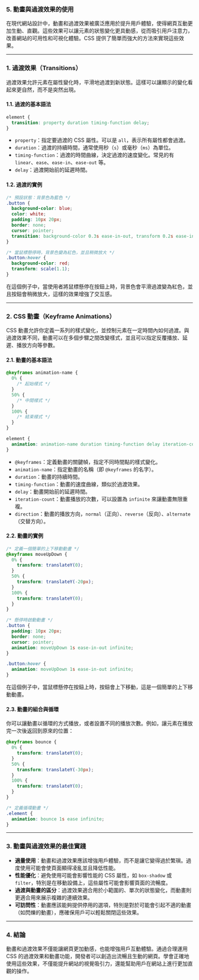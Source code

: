### 5. **動畫與過渡效果的使用**

在現代網站設計中，動畫和過渡效果被廣泛應用於提升用戶體驗，使得網頁互動更加生動、直觀。這些效果可以讓元素的狀態變化更具動感，從而吸引用戶注意力，改善網站的可用性和可視化體驗。CSS 提供了簡單而強大的方法來實現這些效果。

---

### 1. **過渡效果（Transitions）**

過渡效果允許元素在屬性變化時，平滑地過渡到新狀態。這樣可以讓顯示的變化看起來更自然，而不是突然出現。

#### 1.1. **過渡的基本語法**

```css
element {
  transition: property duration timing-function delay;
}
```

- `property`：指定要過渡的 CSS 屬性。可以是 `all`，表示所有屬性都會過渡。
- `duration`：過渡的持續時間，通常使用秒（`s`）或毫秒（`ms`）為單位。
- `timing-function`：過渡的時間曲線，決定過渡的速度變化。常見的有 `linear`、`ease`、`ease-in`、`ease-out` 等。
- `delay`：過渡開始前的延遲時間。

#### 1.2. **過渡的實例**

```css
/* 預設狀態：背景色為藍色 */
.button {
  background-color: blue;
  color: white;
  padding: 10px 20px;
  border: none;
  cursor: pointer;
  transition: background-color 0.3s ease-in-out, transform 0.2s ease-in-out;
}

/* 當鼠標懸停時，背景色變為紅色，並且稍微放大 */
.button:hover {
  background-color: red;
  transform: scale(1.1);
}
```

在這個例子中，當使用者將鼠標懸停在按鈕上時，背景色會平滑過渡變為紅色，並且按鈕會稍微放大，這樣的效果增強了交互感。

---

### 2. **CSS 動畫（Keyframe Animations）**

CSS 動畫允許你定義一系列的樣式變化，並控制元素在一定時間內如何過渡。與過渡效果不同，動畫可以在多個步驟之間改變樣式，並且可以指定反覆播放、延遲、播放方向等參數。

#### 2.1. **動畫的基本語法**

```css
@keyframes animation-name {
  0% {
    /* 起始樣式 */
  }
  50% {
    /* 中間樣式 */
  }
  100% {
    /* 結束樣式 */
  }
}

element {
  animation: animation-name duration timing-function delay iteration-count direction;
}
```

- `@keyframes`：定義動畫的關鍵幀，指定不同時間點的樣式變化。
- `animation-name`：指定動畫的名稱（即 `@keyframes` 的名字）。
- `duration`：動畫的持續時間。
- `timing-function`：動畫的速度曲線，類似於過渡效果。
- `delay`：動畫開始前的延遲時間。
- `iteration-count`：動畫播放的次數，可以設置為 `infinite` 來讓動畫無限重複。
- `direction`：動畫的播放方向，`normal`（正向）、`reverse`（反向）、`alternate`（交替方向）。

#### 2.2. **動畫的實例**

```css
/* 定義一個簡單的上下移動動畫 */
@keyframes moveUpDown {
  0% {
    transform: translateY(0);
  }
  50% {
    transform: translateY(-20px);
  }
  100% {
    transform: translateY(0);
  }
}

/* 懸停時啟動動畫 */
.button {
  padding: 10px 20px;
  border: none;
  cursor: pointer;
  animation: moveUpDown 1s ease-in-out infinite;
}

.button:hover {
  animation: moveUpDown 1s ease-in-out infinite;
}
```

在這個例子中，當鼠標懸停在按鈕上時，按鈕會上下移動，這是一個簡單的上下移動動畫。

#### 2.3. **動畫的組合與循環**

你可以讓動畫以循環的方式播放，或者設置不同的播放次數。例如，讓元素在播放完一次後返回到原來的位置：

```css
@keyframes bounce {
  0% {
    transform: translateY(0);
  }
  50% {
    transform: translateY(-30px);
  }
  100% {
    transform: translateY(0);
  }
}

/* 定義循環動畫 */
.element {
  animation: bounce 1s ease infinite;
}
```

---

### 3. **動畫與過渡效果的最佳實踐**

- **適量使用**：動畫和過渡效果應該增強用戶體驗，而不是讓它變得過於繁瑣。過度使用可能會使頁面顯得凌亂並且降低性能。
- **性能優化**：避免使用可能會影響性能的 CSS 屬性，如 `box-shadow` 或 `filter`，特別是在移動設備上，這些屬性可能會影響頁面的流暢度。
- **過渡與動畫的區分**：過渡效果適合用於小範圍的、單次的狀態變化，而動畫則更適合用來展示複雜的連續效果。
- **可訪問性**：動畫應該能夠提供停用的選項，特別是對於可能會引起不適的動畫（如閃爍的動畫），應確保用戶可以輕鬆關閉這些效果。

---

### 4. **結論**

動畫和過渡效果不僅能讓網頁更加動感，也能增強用戶互動體驗。通過合理運用 CSS 的過渡效果和動畫功能，開發者可以創造出流暢且生動的網頁。學會正確地使用這些效果，不僅能提升網站的視覺吸引力，還能幫助用戶在網站上進行更加直觀的操作。